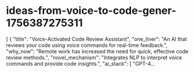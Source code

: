 # ideas-from-voice-to-code-gener-1756387275311
[ { "title": "Voice-Activated Code Review Assistant", "one_liner": "An AI that reviews your code using voice commands for real-time feedback.", "why_now": "Remote work has increased the need for quick, effective code review methods.", "novel_mechanism": "Integrates NLP to interpret voice commands and provide code insights.", "ai_stack": [ "GPT-4...
